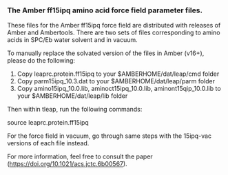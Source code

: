 ### The Amber ff15ipq amino acid force field parameter files.

These files for the Amber ff15ipq force field are distributed with releases of Amber and Ambertools.
There are two sets of files corresponding to amino acids in SPC/Eb water solvent and in vacuum. 

To manually replace the solvated version of the files in Amber (v16+), please do the following:

1) Copy leaprc.protein.ff15ipq to your $AMBERHOME/dat/leap/cmd folder
2) Copy parm15ipq_10.3.dat to your $AMBERHOME/dat/leap/parm folder
3) Copy amino15ipq_10.0.lib, aminoct15ipq_10.0.lib, aminont15qip_10.0.lib to your $AMBERHOME/dat/leap/lib folder


Then within tleap, run the following commands:

  source leaprc.protein.ff15ipq

For the force field in vacuum, go through same steps with the 15ipq-vac versions of each file instead.

For more information, feel free to consult the paper (https://doi.org/10.1021/acs.jctc.6b00567). 
